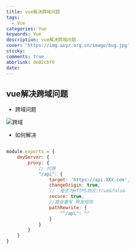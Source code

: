 ```yaml
---
title: vue解决跨域问题
tags:
  - Vue
categories: Vue
keywords: Vue
description: vue解决跨域问题
cover: 'https://img.axyr.org.cn/image/bug.jpg'
sticky: 
comments: true
abbrlink: de82cbf6
date:
---
```




## vue解决跨域问题


* 跨域问题

![跨域](20210928173041.png)



* 如何解决

```js

module.exports = {
	devServer: {
		proxy: {
			// 代理
			"/api": {
				target: 'https://api.XXX.com',
				changeOrigin: true,
				//  是否为HTTPS协议:true&false
				secure: true,
				//路由重写 转发规则
				pathRewrite: {
					"^/api": ""
				}
			}
		}
	}
}

```